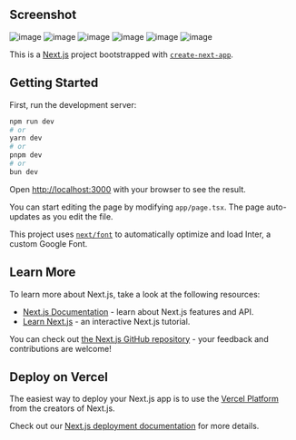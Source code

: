 ## Screenshot
![image](https://github.com/SametAydinhan/task-manager-app/assets/93541408/eb93e0aa-cf95-44b6-a59b-7989735ae852)
![image](https://github.com/SametAydinhan/task-manager-app/assets/93541408/dd15345b-9224-4856-9486-2089a41a1829)
![image](https://github.com/SametAydinhan/task-manager-app/assets/93541408/92b5ee38-22ee-43be-957e-963e9438e8db)
![image](https://github.com/SametAydinhan/task-manager-app/assets/93541408/fecf87da-861a-4cd3-afae-079305747da8)
![image](https://github.com/SametAydinhan/task-manager-app/assets/93541408/a9cb5f53-5809-4581-956e-88df3dbc99f5)
![image](https://github.com/SametAydinhan/task-manager-app/assets/93541408/49f8188d-246b-4d68-8a4d-dd758f837e49)




This is a [Next.js](https://nextjs.org/) project bootstrapped with [`create-next-app`](https://github.com/vercel/next.js/tree/canary/packages/create-next-app).

## Getting Started

First, run the development server:

```bash
npm run dev
# or
yarn dev
# or
pnpm dev
# or
bun dev
```

Open [http://localhost:3000](http://localhost:3000) with your browser to see the result.

You can start editing the page by modifying `app/page.tsx`. The page auto-updates as you edit the file.

This project uses [`next/font`](https://nextjs.org/docs/basic-features/font-optimization) to automatically optimize and load Inter, a custom Google Font.

## Learn More

To learn more about Next.js, take a look at the following resources:

- [Next.js Documentation](https://nextjs.org/docs) - learn about Next.js features and API.
- [Learn Next.js](https://nextjs.org/learn) - an interactive Next.js tutorial.

You can check out [the Next.js GitHub repository](https://github.com/vercel/next.js/) - your feedback and contributions are welcome!

## Deploy on Vercel

The easiest way to deploy your Next.js app is to use the [Vercel Platform](https://vercel.com/new?utm_medium=default-template&filter=next.js&utm_source=create-next-app&utm_campaign=create-next-app-readme) from the creators of Next.js.

Check out our [Next.js deployment documentation](https://nextjs.org/docs/deployment) for more details.
